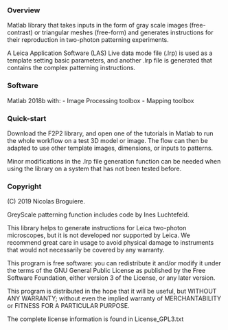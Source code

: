 ### Overview
Matlab library that takes inputs in the form of gray scale images (free-contrast) or triangular meshes (free-form) and generates instructions for their reproduction in two-photon patterning experiments. 

A Leica Application Software (LAS) Live data mode file (.lrp) is used as a template setting basic parameters, and another .lrp file is generated that contains the complex patterning instructions. 

### Software
Matlab 2018b with:
	- Image Processing toolbox
	- Mapping toolbox

### Quick-start
Download the F2P2 library, and open one of the tutorials in Matlab to run the whole workflow on a test 3D model or image. The flow can then be adapted to use other template images, dimensions, or inputs to patterns. 

Minor modifications in the .lrp file generation function can be needed when using the library on a system that has not been tested before. 

### Copyright 
(C) 2019 Nicolas Broguiere.

GreyScale patterning function includes code by Ines Luchtefeld. 

This library helps to generate instructions for Leica two-photon microscopes, but it is not developed nor supported by Leica. We recommend great care in usage to avoid physical damage to instruments that would not necessarily be covered by any warranty. 

This program is free software: you can redistribute it and/or modify it under the terms of the GNU General Public License as published by the Free Software Foundation, either version 3 of the License, or any later version.

This program is distributed in the hope that it will be useful, but WITHOUT ANY WARRANTY; without even the implied warranty of MERCHANTABILITY or FITNESS FOR A PARTICULAR PURPOSE.

The complete license information is found in License_GPL3.txt
